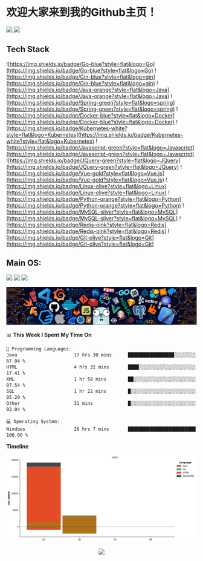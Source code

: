 # 欢迎大家来到我的Github主页！
<a href="https://github.com/MoonerHigh">
    <img height="180em" src="https://github-readme-stats.vercel.app/api?username=MoonerHigh&theme=buefy&show_icons=true" />
    <img height="180em" src="https://github-readme-stats.vercel.app/api/top-langs/?username=MoonerHigh&theme=buefy&layout=compact" />
    </a>
    
## Tech Stack
![https://img.shields.io/badge/Go-blue?style=flat&logo=Go](https://img.shields.io/badge/Go-blue?style=flat&logo=Go)
![https://img.shields.io/badge/Gin-blue?style=flat&logo=gin](https://img.shields.io/badge/Gin-blue?style=flat&logo=gin)
![https://img.shields.io/badge/Java-orange?style=flat&logo=Java](https://img.shields.io/badge/Java-orange?style=flat&logo=Java)
![https://img.shields.io/badge/Spring-green?style=flat&logo=spring](https://img.shields.io/badge/Spring-green?style=flat&logo=spring)
![https://img.shields.io/badge/Docker-blue?style=flat&logo=Docker](https://img.shields.io/badge/Docker-blue?style=flat&logo=Docker)
![https://img.shields.io/badge/Kubernetes-white?style=flat&logo=Kubernetes](https://img.shields.io/badge/Kubernetes-white?style=flat&logo=Kubernetes)
![https://img.shields.io/badge/Javascript-green?style=flat&logo=Javascript](https://img.shields.io/badge/Javascript-green?style=flat&logo=Javascript)
![https://img.shields.io/badge/JQuery-green?style=flat&logo=JQuery](https://img.shields.io/badge/JQuery-green?style=flat&logo=JQuery)
![https://img.shields.io/badge/Vue-gold?style=flat&logo=Vue.js](https://img.shields.io/badge/Vue-gold?style=flat&logo=Vue.js)
![https://img.shields.io/badge/Linux-olive?style=flat&logo=Linux](https://img.shields.io/badge/Linux-olive?style=flat&logo=Linux)
![https://img.shields.io/badge/Python-orange?style=flat&logo=Python](https://img.shields.io/badge/Python-orange?style=flat&logo=Python)
![https://img.shields.io/badge/MySQL-silver?style=flat&logo=MySQL](https://img.shields.io/badge/MySQL-silver?style=flat&logo=MySQL)
![https://img.shields.io/badge/Redis-pink?style=flat&logo=Redis](https://img.shields.io/badge/Redis-pink?style=flat&logo=Redis)
![https://img.shields.io/badge/Git-olive?style=flat&logo=Git](https://img.shields.io/badge/Git-olive?style=flat&logo=Git)
## Main OS:
![](https://img.shields.io/badge/Archlinux-blue?style=plastic&logo=Archlinux)
![](https://img.shields.io/badge/GNOME-orange?style=plastic&logo=gnome)
![](https://raw.githubusercontent.com/MoonerHigh/githubSNK/b40d34df24d9c6ea579f98aef975c46851c581b2/github-contribution-grid-snake.svg)

![](https://github.com/MoonerHigh/MoonerHigh/blob/master/img/Tools.png)

<!--START_SECTION:waka-->
📊 **This Week I Spent My Time On** 

```text
💬 Programming Languages: 
Java                     17 hrs 30 mins      █████████████████░░░░░░░░   67.04 % 
HTML                     4 hrs 32 mins       ████░░░░░░░░░░░░░░░░░░░░░   17.41 % 
XML                      1 hr 58 mins        ██░░░░░░░░░░░░░░░░░░░░░░░   07.54 % 
SQL                      1 hr 22 mins        █░░░░░░░░░░░░░░░░░░░░░░░░   05.29 % 
Other                    31 mins             █░░░░░░░░░░░░░░░░░░░░░░░░   02.04 % 

💻 Operating System: 
Windows                  26 hrs 7 mins       █████████████████████████   100.00 % 
```

**Timeline**

![Lines of Code chart](https://raw.githubusercontent.com/MoonerHigh/MoonerHigh/master/assets/bar_graph.png)


<!--END_SECTION:waka-->
<div align="center"> <img src="https://profile-counter.glitch.me/MoonerHigh/count.svg"/> </div>
